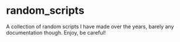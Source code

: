 random_scripts
==============

A collection of random scripts I have made over the years, barely any documentation though. Enjoy, be careful!